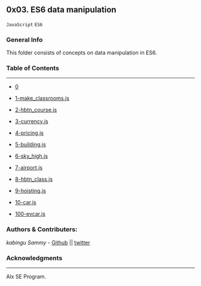 ## 0x03. ES6 data manipulation
`JavaScript` `ES6`

### General Info

This folder consists of concepts on data manipulation in ES6.

### Table of Contents
***

* [0](./0-get_list_students.js)

* [1-make_classrooms.js](./1-get_list_student_ids.js/)

* [2-hbtn_course.js](./2-get_students_by_loc.js/)

* [3-currency.js](./3-get_ids_sum.js/)

* [4-pricing.js](./4-update_grade_by_city.js/)

* [5-building.js](./5-typed_arrays.js/)

* [6-sky_high.js](./6-set.js/)

* [7-airport.js](./7-has_array_values.js/)

* [8-hbtn_class.js](./8-clean_set.js/)

* [9-hoisting.js](./9-groceries_list.js/)

* [10-car.js](./10-update_uniq_items.js/)

* [100-evcar.js](./100-weak.js/)


### Authors & Contributers:
*kabingu Sammy* - [Github](https://github.com/kabingusam) || [twitter](https://twitter.com/Kabingusammy)

### Acknowledgments 
***
Alx SE Program.
